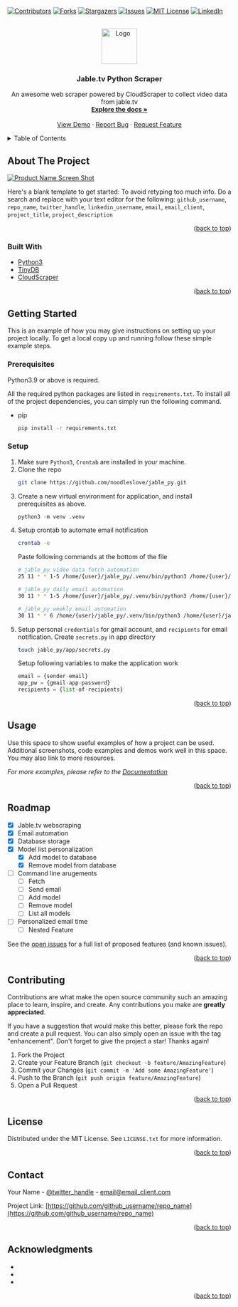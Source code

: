 <div id="top"></div>
<!--
*** Thanks for checking out the Best-README-Template. If you have a suggestion
*** that would make this better, please fork the repo and create a pull request
*** or simply open an issue with the tag "enhancement".
*** Don't forget to give the project a star!
*** Thanks again! Now go create something AMAZING! :D
-->



<!-- PROJECT SHIELDS -->
<!--
*** I'm using markdown "reference style" links for readability.
*** Reference links are enclosed in brackets [ ] instead of parentheses ( ).
*** See the bottom of this document for the declaration of the reference variables
*** for contributors-url, forks-url, etc. This is an optional, concise syntax you may use.
*** https://www.markdownguide.org/basic-syntax/#reference-style-links
-->
[![Contributors][contributors-shield]][contributors-url]
[![Forks][forks-shield]][forks-url]
[![Stargazers][stars-shield]][stars-url]
[![Issues][issues-shield]][issues-url]
[![MIT License][license-shield]][license-url]
[![LinkedIn][linkedin-shield]][linkedin-url]



<!-- PROJECT LOGO -->
<br />
<div align="center">
  <a href="https://github.com/github_username/repo_name">
    <img src="images/logo.png" alt="Logo" width="80" height="80">
  </a>

<h3 align="center">Jable.tv Python Scraper</h3>

  <p align="center">
    An awesome web scraper powered by CloudScraper to collect video data from jable.tv
    <br />
    <a href="https://github.com/github_username/repo_name"><strong>Explore the docs »</strong></a>
    <br />
    <br />
    <a href="https://github.com/github_username/repo_name">View Demo</a>
    ·
    <a href="https://github.com/github_username/repo_name/issues">Report Bug</a>
    ·
    <a href="https://github.com/github_username/repo_name/issues">Request Feature</a>
  </p>
</div>



<!-- TABLE OF CONTENTS -->
<details>
  <summary>Table of Contents</summary>
  <ol>
    <li>
      <a href="#about-the-project">About The Project</a>
      <ul>
        <li><a href="#built-with">Built With</a></li>
      </ul>
    </li>
    <li>
      <a href="#getting-started">Getting Started</a>
      <ul>
        <li><a href="#prerequisites">Prerequisites</a></li>
        <li><a href="#installation">Installation</a></li>
      </ul>
    </li>
    <li><a href="#usage">Usage</a></li>
    <li><a href="#roadmap">Roadmap</a></li>
    <li><a href="#contributing">Contributing</a></li>
    <li><a href="#license">License</a></li>
    <li><a href="#contact">Contact</a></li>
    <li><a href="#acknowledgments">Acknowledgments</a></li>
  </ol>
</details>



<!-- ABOUT THE PROJECT -->
## About The Project

[![Product Name Screen Shot][product-screenshot]](https://example.com)

Here's a blank template to get started: To avoid retyping too much info. Do a search and replace with your text editor for the following: `github_username`, `repo_name`, `twitter_handle`, `linkedin_username`, `email`, `email_client`, `project_title`, `project_description`

<p align="right">(<a href="#top">back to top</a>)</p>



### Built With

* [Python3](https://python.org/)
* [TinyDB](https://tinydb.readthedocs.io/en/latest/)
* [CloudScraper](https://github.com/VeNoMouS/cloudscraper)

<p align="right">(<a href="#top">back to top</a>)</p>



<!-- GETTING STARTED -->
## Getting Started

This is an example of how you may give instructions on setting up your project locally.
To get a local copy up and running follow these simple example steps.

### Prerequisites

Python3.9 or above is required.

All the required python packages are listed in `requirements.txt`. To install all of the project dependencies, you can simply run the following command.
* pip
  ```sh
  pip install -r requirements.txt
  ```

### Setup

1. Make sure `Python3`, `Crontab` are installed in your machine.
2. Clone the repo
   ```sh
   git clone https://github.com/noodleslove/jable_py.git
   ```
3. Create a new virtual environment for application, and install prerequisites as above.
   ```python
   python3 -m venv .venv
   ```
4. Setup crontab to automate email notification
   ```sh
   crontab -e
   ```
   Paste following commands at the bottom of the file
   ```sh
   # jable_py video data fetch automation
   25 11 * * 1-5 /home/{user}/jable_py/.venv/bin/python3 /home/{user}/jable_py/fetch_runner.py

   # jable_py daily email automation
   30 11 * * 1-5 /home/{user}/jable_py/.venv/bin/python3 /home/{user}/jable_py/daily_email_runner.py

   # jable_py weekly email automation
   30 11 * * 6 /home/{user}/jable_py/.venv/bin/python3 /home/{user}/jable_py/weekly_email_runner.py
   ```
5. Setup personal `credentials` for gmail account, and `recipients` for email notification.
   Create `secrets.py` in app directory
   ```sh
   touch jable_py/app/secrets.py
   ```
   Setup following variables to make the application work
   ```python
   email = {sender-email}
   app_pw = {gmail-app-password}
   recipients = {list-of-recipients}
   ```

<p align="right">(<a href="#top">back to top</a>)</p>



<!-- USAGE EXAMPLES -->
## Usage

Use this space to show useful examples of how a project can be used. Additional screenshots, code examples and demos work well in this space. You may also link to more resources.

_For more examples, please refer to the [Documentation](https://example.com)_

<p align="right">(<a href="#top">back to top</a>)</p>



<!-- ROADMAP -->
## Roadmap

- [x] Jable.tv webscraping
- [x] Email automation
- [x] Database storage
- [x] Model list personalization
  - [x] Add model to database
  - [x] Remove model from database
- [ ] Command line arugements
  - [ ] Fetch
  - [ ] Send email
  - [ ] Add model
  - [ ] Remove model
  - [ ] List all models
- [ ] Personalized email time
  - [ ] Nested Feature

See the [open issues](https://github.com/noodleslove/jable-py/issues) for a full list of proposed features (and known issues).

<p align="right">(<a href="#top">back to top</a>)</p>



<!-- CONTRIBUTING -->
## Contributing

Contributions are what make the open source community such an amazing place to learn, inspire, and create. Any contributions you make are **greatly appreciated**.

If you have a suggestion that would make this better, please fork the repo and create a pull request. You can also simply open an issue with the tag "enhancement".
Don't forget to give the project a star! Thanks again!

1. Fork the Project
2. Create your Feature Branch (`git checkout -b feature/AmazingFeature`)
3. Commit your Changes (`git commit -m 'Add some AmazingFeature'`)
4. Push to the Branch (`git push origin feature/AmazingFeature`)
5. Open a Pull Request

<p align="right">(<a href="#top">back to top</a>)</p>



<!-- LICENSE -->
## License

Distributed under the MIT License. See `LICENSE.txt` for more information.

<p align="right">(<a href="#top">back to top</a>)</p>



<!-- CONTACT -->
## Contact

Your Name - [@twitter_handle](https://twitter.com/twitter_handle) - email@email_client.com

Project Link: [https://github.com/github_username/repo_name](https://github.com/github_username/repo_name)

<p align="right">(<a href="#top">back to top</a>)</p>



<!-- ACKNOWLEDGMENTS -->
## Acknowledgments

* []()
* []()
* []()

<p align="right">(<a href="#top">back to top</a>)</p>



<!-- MARKDOWN LINKS & IMAGES -->
<!-- https://www.markdownguide.org/basic-syntax/#reference-style-links -->
[contributors-shield]: https://img.shields.io/github/contributors/noodleslove/jable_py.svg?style=for-the-badge
[contributors-url]: https://github.com/noodleslove/jable_py/graphs/contributors
[forks-shield]: https://img.shields.io/github/forks/noodleslove/jable_py.svg?style=for-the-badge
[forks-url]: https://github.com/noodleslove/jable_py/network/members
[stars-shield]: https://img.shields.io/github/stars/noodleslove/jable_py.svg?style=for-the-badge
[stars-url]: https://github.com/noodleslove/jable_py/stargazers
[issues-shield]: https://img.shields.io/github/issues/noodleslove/jable_py.svg?style=for-the-badge
[issues-url]: https://github.com/noodleslove/jable_py/issues
[license-shield]: https://img.shields.io/github/license/noodleslove/jable_py.svg?style=for-the-badge
[license-url]: https://github.com/noodleslove/jable_py/blob/master/LICENSE.txt
[linkedin-shield]: https://img.shields.io/badge/-LinkedIn-black.svg?style=for-the-badge&logo=linkedin&colorB=555
[linkedin-url]: https://linkedin.com/in/linkedin_username
[product-screenshot]: images/screenshot.png
